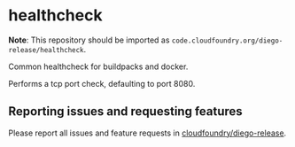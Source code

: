 # healthcheck

**Note**: This repository should be imported as `code.cloudfoundry.org/diego-release/healthcheck`.

Common healthcheck for buildpacks and docker.

Performs a tcp port check, defaulting to port 8080.

## Reporting issues and requesting features

Please report all issues and feature requests in [cloudfoundry/diego-release](https://github.com/cloudfoundry/diego-release/issues).
